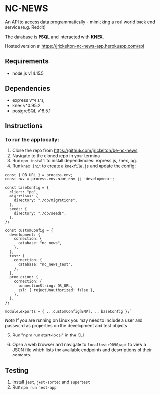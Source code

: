 # NC-NEWS

An API to access data programmatically - mimicking a real world back end service (e.g. Reddit)

The database is **PSQL** and interacted with **KNEX**.

Hosted version at https://jrickelton-nc-news-app.herokuapp.com/api

## Requirements

- node.js v14.15.5

## Dependencies

- express v^4.17.1,
- knex v^0.95.2
- postgreSQL v^8.5.1

## Instructions

### To run the app locally:

1. Clone the repo from https://github.com/jrickelton/be-nc-news
2. Navigate to the cloned repo in your terminal
3. Run `npm install` to install dependencies: express.js, knex, pg.
4. Run `knex init` to create a `knexfile.js` and update the config:

```
const { DB_URL } = process.env;
const ENV = process.env.NODE_ENV || "development";

const baseConfig = {
  client: "pg",
  migrations: {
    directory: "./db/migrations",
  },
  seeds: {
    directory: "./db/seeds",
  },
};

const customConfig = {
  development: {
    connection: {
      database: "nc_news",
    },
  },
  test: {
    connection: {
      database: "nc_news_test",
    },
  },
  production: {
    connection: {
      connectionString: DB_URL,
      ssl: { rejectUnauthorized: false },
    },
  },
};

module.exports = { ...customConfig[ENV], ...baseConfig };`
```

_Note_ If you are running on Linux you may need to include a user and password as properties on the development and test objects

5. Run "npm run start-local" in the CLI

6. Open a web browser and navigate to `localhost:9090/api` to view a JSON file which lists the available endpoints and descriptions of their contents.

## Testing

1. Install `jest`, `jest-sorted` and `supertest`
2. Run `npm run test-app`
